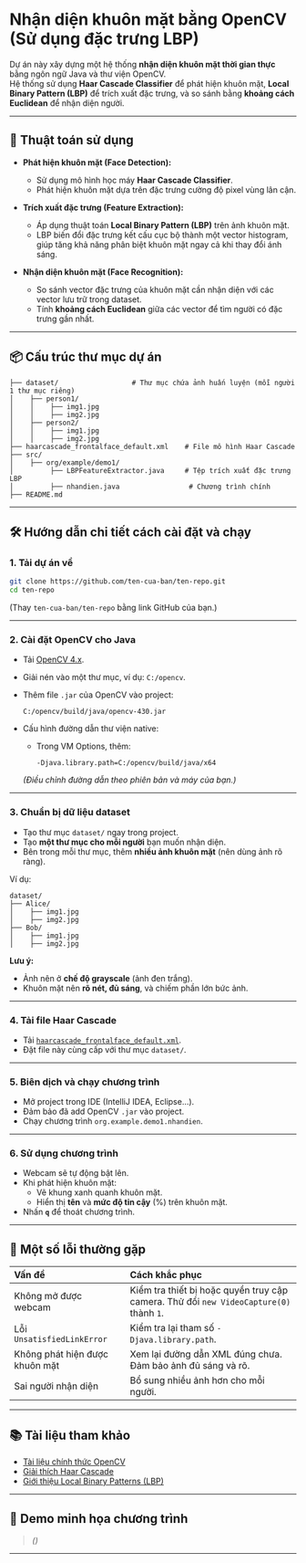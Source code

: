 
# Nhận diện khuôn mặt bằng OpenCV (Sử dụng đặc trưng LBP)

Dự án này xây dựng một hệ thống **nhận diện khuôn mặt thời gian thực** bằng ngôn ngữ Java và thư viện OpenCV.  
Hệ thống sử dụng **Haar Cascade Classifier** để phát hiện khuôn mặt, **Local Binary Pattern (LBP)** để trích xuất đặc trưng, và so sánh bằng **khoảng cách Euclidean** để nhận diện người.

---

## 🧠 Thuật toán sử dụng

- **Phát hiện khuôn mặt (Face Detection):**  
  - Sử dụng mô hình học máy **Haar Cascade Classifier**.
  - Phát hiện khuôn mặt dựa trên đặc trưng cường độ pixel vùng lân cận.

- **Trích xuất đặc trưng (Feature Extraction):**  
  - Áp dụng thuật toán **Local Binary Pattern (LBP)** trên ảnh khuôn mặt.
  - LBP biến đổi đặc trưng kết cấu cục bộ thành một vector histogram, giúp tăng khả năng phân biệt khuôn mặt ngay cả khi thay đổi ánh sáng.

- **Nhận diện khuôn mặt (Face Recognition):**  
  - So sánh vector đặc trưng của khuôn mặt cần nhận diện với các vector lưu trữ trong dataset.
  - Tính **khoảng cách Euclidean** giữa các vector để tìm người có đặc trưng gần nhất.

---

## 📦 Cấu trúc thư mục dự án
```
├── dataset/                  # Thư mục chứa ảnh huấn luyện (mỗi người 1 thư mục riêng)
│    ├── person1/
│    │    ├── img1.jpg
│    │    ├── img2.jpg
│    ├── person2/
│    │    ├── img1.jpg
│    │    ├── img2.jpg
├── haarcascade_frontalface_default.xml    # File mô hình Haar Cascade
├── src/
│    ├── org/example/demo1/
│         ├── LBPFeatureExtractor.java     # Tệp trích xuất đặc trưng LBP
│         ├── nhandien.java                 # Chương trình chính
├── README.md
```

---

## 🛠 Hướng dẫn chi tiết cách cài đặt và chạy

### 1. Tải dự án về
```bash
git clone https://github.com/ten-cua-ban/ten-repo.git
cd ten-repo
```
(Thay `ten-cua-ban/ten-repo` bằng link GitHub của bạn.)

---

### 2. Cài đặt OpenCV cho Java
- Tải [OpenCV 4.x](https://opencv.org/releases/).
- Giải nén vào một thư mục, ví dụ: `C:/opencv`.

- Thêm file `.jar` của OpenCV vào project:
  ```
  C:/opencv/build/java/opencv-430.jar
  ```

- Cấu hình đường dẫn thư viện native:
  - Trong VM Options, thêm:
    ```
    -Djava.library.path=C:/opencv/build/java/x64
    ```
  *(Điều chỉnh đường dẫn theo phiên bản và máy của bạn.)*

---

### 3. Chuẩn bị dữ liệu dataset
- Tạo thư mục `dataset/` ngay trong project.
- Tạo **một thư mục cho mỗi người** bạn muốn nhận diện.
- Bên trong mỗi thư mục, thêm **nhiều ảnh khuôn mặt** (nên dùng ảnh rõ ràng).

Ví dụ:
```
dataset/
├── Alice/
│    ├── img1.jpg
│    ├── img2.jpg
├── Bob/
│    ├── img1.jpg
│    ├── img2.jpg
```
**Lưu ý:**  
- Ảnh nên ở **chế độ grayscale** (ảnh đen trắng).  
- Khuôn mặt nên **rõ nét, đủ sáng**, và chiếm phần lớn bức ảnh.

---

### 4. Tải file Haar Cascade
- Tải [`haarcascade_frontalface_default.xml`](https://github.com/opencv/opencv/blob/master/data/haarcascades/haarcascade_frontalface_default.xml).
- Đặt file này cùng cấp với thư mục `dataset/`.

---

### 5. Biên dịch và chạy chương trình
- Mở project trong IDE (IntelliJ IDEA, Eclipse...).
- Đảm bảo đã add OpenCV `.jar` vào project.
- Chạy chương trình `org.example.demo1.nhandien`.

---

### 6. Sử dụng chương trình
- Webcam sẽ tự động bật lên.
- Khi phát hiện khuôn mặt:
  - Vẽ khung xanh quanh khuôn mặt.
  - Hiển thị **tên** và **mức độ tin cậy** (%) trên khuôn mặt.
- Nhấn **`q`** để thoát chương trình.

---

## 🧠 Một số lỗi thường gặp
| Vấn đề | Cách khắc phục |
|:---|:---|
| Không mở được webcam | Kiểm tra thiết bị hoặc quyền truy cập camera. Thử đổi `new VideoCapture(0)` thành `1`. |
| Lỗi `UnsatisfiedLinkError` | Kiểm tra lại tham số `-Djava.library.path`. |
| Không phát hiện được khuôn mặt | Xem lại đường dẫn XML đúng chưa. Đảm bảo ảnh đủ sáng và rõ. |
| Sai người nhận diện | Bổ sung nhiều ảnh hơn cho mỗi người. |

---

## 📚 Tài liệu tham khảo
- [Tài liệu chính thức OpenCV](https://docs.opencv.org/4.x/)
- [Giải thích Haar Cascade](https://docs.opencv.org/4.x/d7/d8b/tutorial_py_face_detection.html)
- [Giới thiệu Local Binary Patterns (LBP)](https://scikit-image.org/docs/stable/auto_examples/features_detection/plot_local_binary_pattern.html)

---

## 📸 Demo minh họa chương trình
> *()*

---

